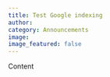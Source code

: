 ```yaml
---
title: Test Google indexing
author:
category: Announcements
image:
image_featured: false
---
```


Content
